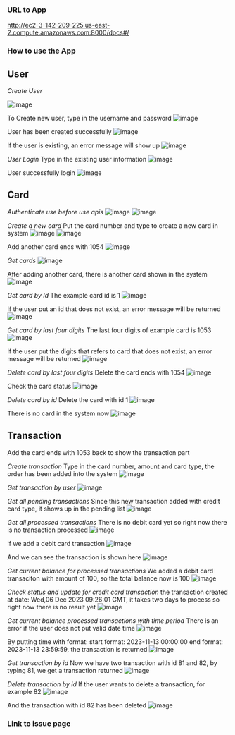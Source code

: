 ### URL to App
http://ec2-3-142-209-225.us-east-2.compute.amazonaws.com:8000/docs#/

### How to use the App
## User
*Create User*

![image](https://github.com/cs5500-project/opp-api/assets/115593195/6bf6d0e0-5bd8-4052-aed7-9d903c81faa6)

To Create new user, type in the username and password
![image](https://github.com/cs5500-project/opp-api/assets/115593195/8f24a2af-39cf-4b18-805a-9f01c45f0b39)

User has been created successfully
![image](https://github.com/cs5500-project/opp-api/assets/115593195/5dbd2883-8cb8-4ee3-a575-6c94608cc3ab)

If the user is existing, an error message will show up
![image](https://github.com/cs5500-project/opp-api/assets/115593195/53a52177-bb95-4b9d-9c6f-1fbfd711797a)


*User Login*
Type in the existing user information
![image](https://github.com/cs5500-project/opp-api/assets/115593195/dfaf6db4-7fa0-431b-bd69-1e2630824fc9)

User successfully login
![image](https://github.com/cs5500-project/opp-api/assets/115593195/e47eaa68-ed35-4984-af8f-b7765c90ffeb)

## Card
*Authenticate use before use apis*
![image](https://github.com/cs5500-project/opp-api/assets/115593195/d5450046-832c-4707-b855-5952d50c1740)
![image](https://github.com/cs5500-project/opp-api/assets/115593195/b0a1058f-dc28-4119-b79d-fd7c4773a2fb)

*Create a new card*
Put the card number and type to create a new card in system
![image](https://github.com/cs5500-project/opp-api/assets/115593195/d7907307-44d2-45b1-a4c3-94626c97344e)
![image](https://github.com/cs5500-project/opp-api/assets/115593195/048f1b5a-e47f-41cb-b425-0bc60f675609)

Add another card ends with 1054
![image](https://github.com/cs5500-project/opp-api/assets/115593195/4eb87c82-d932-4ed3-a97a-ef32eecf9481)


*Get cards*
![image](https://github.com/cs5500-project/opp-api/assets/115593195/25d56c10-6c62-4d8c-b146-fb9cf2ad6d50)

After adding another card, there is another card shown in the system
![image](https://github.com/cs5500-project/opp-api/assets/115593195/4f6f2714-61e4-4ab9-bb6e-ebccb7560b7c)


*Get card by Id*
The example card id is 1
![image](https://github.com/cs5500-project/opp-api/assets/115593195/881bb1c6-25ec-447e-ac7a-c655702521ce)

If the user put an id that does not exist, an error message will be returned
![image](https://github.com/cs5500-project/opp-api/assets/115593195/4a96af8d-521b-4bd3-9993-b087a473e83d)


*Get card by last four digits*
The last four digits of example card is 1053
![image](https://github.com/cs5500-project/opp-api/assets/115593195/1c2a0284-1f44-4493-8eef-2660697cd471)

If the user put the digits that refers to card that does not exist, an error message will be returned
![image](https://github.com/cs5500-project/opp-api/assets/115593195/e7ff1000-6438-48a5-a84b-f56f94bde343)

*Delete card by last four digits*
Delete the card ends with 1054
![image](https://github.com/cs5500-project/opp-api/assets/115593195/6db8b127-142b-4ec0-a11a-25de824855b9)

Check the card status
![image](https://github.com/cs5500-project/opp-api/assets/115593195/9e49a256-7d5d-4224-bbdb-d2690844785f)

*Delete card by id*
Delete the card with id 1
![image](https://github.com/cs5500-project/opp-api/assets/115593195/37e78fa6-8b1d-47ca-a64f-184b427ec239)

There is no card in the system now
![image](https://github.com/cs5500-project/opp-api/assets/115593195/73b0dbf2-7fa3-47bb-b254-2853beb4634b)

## Transaction 
Add the card ends with 1053 back to show the transaction part

*Create transaction*
Type in the card number, amount and card type, the order has been added into the system
![image](https://github.com/cs5500-project/opp-api/assets/115593195/9a5ce8bc-597c-45cd-92f3-4ca4108d6c8e)


*Get transaction by user*
![image](https://github.com/cs5500-project/opp-api/assets/115593195/4c60b333-f895-4e5c-a155-91c22b32a3cf)

*Get all pending transactions*
Since this new transaction added with credit card type, it shows up in the pending list
![image](https://github.com/cs5500-project/opp-api/assets/115593195/a8c263a4-f76b-4af9-8a39-8a97fff71ac7)

*Get all processed transactions*
There is no debit card yet so right now there is no transaction processed
![image](https://github.com/cs5500-project/opp-api/assets/115593195/a5b1d38f-1692-4602-bd68-22a1cef6fede)

if we add a debit card transaction
![image](https://github.com/cs5500-project/opp-api/assets/115593195/938925a9-3306-4750-864a-3de4171daaf4)

And we can see the transaction is shown here
![image](https://github.com/cs5500-project/opp-api/assets/115593195/fa78235d-3038-4718-9c47-e94ce7f3a6fc)

*Get current balance for processed transactions*
We added a debit card transaciton with amount of 100, so the total balance now is 100
![image](https://github.com/cs5500-project/opp-api/assets/115593195/baac3151-c135-42cc-a1e8-cdd4412e870c)

*Check status and update for credit card transaction*
the transaction created at date: Wed,06 Dec 2023 09:26:01 GMT, it takes two days to process so right now there is no result yet
![image](https://github.com/cs5500-project/opp-api/assets/115593195/84f39271-3e9d-45d8-81f8-68850af81277)


*Get current balance processed transactions with time period*
There is an error if the user does not put valid date time 
![image](https://github.com/cs5500-project/opp-api/assets/115593195/17820e86-2188-4f48-a265-0c3d17f04e4a)

By putting time with format: start format: 2023-11-13 00:00:00 end format: 2023-11-13 23:59:59, the transaction is returned
![image](https://github.com/cs5500-project/opp-api/assets/115593195/6e45b28a-1d5e-41b6-b078-c0525f247faf)


*Get transaction by id*
Now we have two transaction with id 81 and 82, by typing 81, we get a transaction returned
![image](https://github.com/cs5500-project/opp-api/assets/115593195/ad82bec7-ab4e-4f4a-a90a-cff26809a768)

*Delete transaction by id*
If the user wants to delete a transaction, for example 82 
![image](https://github.com/cs5500-project/opp-api/assets/115593195/ee046752-8eb9-487a-b2db-b2dff01c97df)

And the transaction with id 82 has been deleted
![image](https://github.com/cs5500-project/opp-api/assets/115593195/1e4ad57a-a3c7-45df-bf8b-da6cdb4811db)


### Link to issue page














